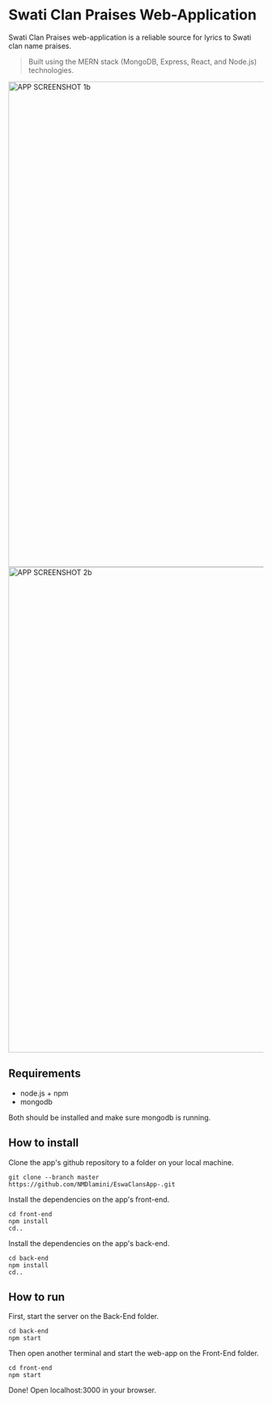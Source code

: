 # Swati Clan Praises Web-Application

Swati Clan Praises web-application is a reliable source for lyrics to Swati clan name praises. <br>
> Built using the MERN stack (MongoDB, Express, React, and Node.js) technologies.

<img width="960" alt="APP SCREENSHOT 1b" src="https://github.com/NMDlamini/EswaClansApp-/assets/77834150/3e9b82dc-0b5a-4793-bfa9-22c9379521bb">


<img width="960" alt="APP SCREENSHOT 2b" src="https://github.com/NMDlamini/EswaClansApp-/assets/77834150/dc0bdd0f-e34d-4c5b-b618-2ae1b9a58072">



## Requirements 
- node.js + npm
- mongodb

Both should be installed and make sure mongodb is running.

## How to install
Clone the app's github repository to a folder on your local machine.
```shell
git clone --branch master https://github.com/NMDlamini/EswaClansApp-.git
```

Install the dependencies on the app's front-end.
```shell
cd front-end
npm install
cd..
```
Install the dependencies on the app's back-end.
```shell
cd back-end
npm install
cd..
```
## How to run
First, start the server on the Back-End folder.
```shell
cd back-end
npm start
```
Then open another terminal and start the web-app on the Front-End folder.
```shell
cd front-end
npm start
```
Done! Open localhost:3000 in your browser.
